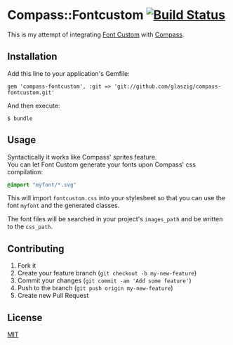# Compass::Fontcustom [![Build Status](https://travis-ci.org/glaszig/compass-fontcustom.png?branch=master)](https://travis-ci.org/glaszig/compass-fontcustom)

This is my attempt of integrating [Font Custom](http://fontcustom.com) with [Compass](http://compass-style.org).

## Installation

Add this line to your application's Gemfile:

    gem 'compass-fontcustom', :git => 'git://github.com/glaszig/compass-fontcustom.git'

And then execute:

    $ bundle

## Usage

Syntactically it works like Compass' sprites feature.  
You can let Font Custom generate your fonts upon Compass' css compilation:

```css
@import "myfont/*.svg"
```

This will import `fontcustom.css` into your stylesheet so that you can use the font `myfont` and the generated classes.

The font files will be searched in your project's `images_path` and be written to the `css_path`.

## Contributing

1. Fork it
2. Create your feature branch (`git checkout -b my-new-feature`)
3. Commit your changes (`git commit -am 'Add some feature'`)
4. Push to the branch (`git push origin my-new-feature`)
5. Create new Pull Request

## License

[MIT](https://raw.github.com/glaszig/compass-fontcustom/master/LICENSE)